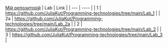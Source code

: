 [Мій репозиторій](https://github.com/JuliaKut/Programming-technologies)
| Lab | Link |
| --- | ---- |
| 1   | https://github.com/JuliaKut/Programming-technologies/tree/main/Lab_1 |
| 2a  | https://github.com/JuliaKut/Programming-technologies/tree/main/Lab_2a |
| 2   | https://github.com/JuliaKut/Programming-technologies/tree/main/Lab_2 |
| 3   | https://github.com/JuliaKut/Programming-technologies/tree/main/Lab_3 |
